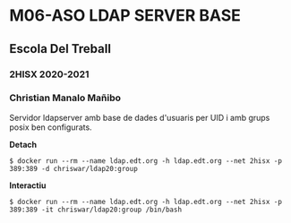 # M06-ASO LDAP SERVER BASE
## Escola Del Treball
### 2HISX 2020-2021
### Christian Manalo Mañibo

Servidor ldapserver amb base de dades d'usuaris per UID i amb grups posix ben configurats.

**Detach**

`$ docker run --rm --name ldap.edt.org -h ldap.edt.org --net 2hisx -p 389:389 -d chriswar/ldap20:group`

**Interactiu**

`$ docker run --rm --name ldap.edt.org -h ldap.edt.org --net 2hisx -p 389:389 -it chriswar/ldap20:group /bin/bash`
